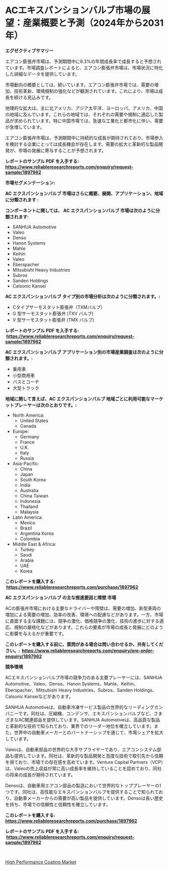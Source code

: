 <p><h1>ACエキスパンションバルブ市場の展望：産業概要と予測（2024年から2031年）</h1></p><p><strong>エグゼクティブサマリー</strong></p>
<p><p>エアコン膨張弁市場は、予測期間中に8.3%の年間成長率で成長すると予想されています。市場調査レポートによると、エアコン膨張弁市場は、市場状況に特化した詳細なデータを提供しています。</p><p>市場動向の概要としては、続いています。エアコン膨張弁市場では、需要の増加、技術革新、環境規制の強化などが観測されています。これにより、市場は成長を続ける見込みです。</p><p>地理的な拡大は、主に北アメリカ、アジア太平洋、ヨーロッパ、アメリカ、中国の地域に及んでいます。これらの地域では、それぞれの需要や規制に適応した製品が求められています。特に中国市場では、急速な工業化と都市化に伴い、需要が急増しています。</p><p>エアコン膨張弁市場は、予測期間中に持続的な成長が期待されており、市場参入を検討する企業にとっては成長機会が存在します。需要の拡大と革新的な製品開発が、市場の発展に寄与することが予想されます。</p></p>
<p><strong>レポートのサンプル PDF を入手する: <a href="https://www.reliableresearchreports.com/enquiry/request-sample/1897962">https://www.reliableresearchreports.com/enquiry/request-sample/1897962</a></strong></p>
<p><strong>市場セグメンテーション:</strong></p>
<p><strong> AC エクスパンションバルブ 市場はさらに概要、展開、アプリケーション、地域に分類されます :</strong></p>
<p><strong>コンポーネントに関しては、 AC エクスパンションバルブ 市場は次のように分類されます: &nbsp;</strong></p>
<p><ul><li>SANHUA Automotive</li><li>Valeo</li><li>Denso</li><li>Hanon Systems</li><li>Mahle</li><li>Keihin</li><li>Valeo</li><li>Eberspacher</li><li>Mitsubishi Heavy Industries</li><li>Subros</li><li>Sanden Holdings</li><li>Calsonic Kansei</li></ul></p>
<p><strong> AC エクスパンションバルブ タイプ別の市場分析は次のように分類されます。:</strong></p>
<p><ul><li>Cタイプサーモスタット膨張弁（TXMバルブ）</li><li>G 型サーモスタット膨張弁 (TXV バルブ)</li><li>V 型サーモスタット膨張弁 (TMX バルブ)</li></ul></p>
<p><strong>レポートのサンプル PDF を入手する: &nbsp;<a href="https://www.reliableresearchreports.com/enquiry/request-sample/1897962">https://www.reliableresearchreports.com/enquiry/request-sample/1897962</a></strong></p>
<p><strong> AC エクスパンションバルブ アプリケーション別の市場産業調査は次のように分類されます。:</strong></p>
<p><ul><li>乗用車</li><li>小型商用車</li><li>バスとコーチ</li><li>大型トラック</li></ul></p>
<p><strong>地域に関して言えば、AC エクスパンションバルブ 地域ごとに利用可能なマーケットプレーヤーは次のとおりです。:</strong></p>
<p><ul>
    <li>
        North America:
        <ul>
            <li>United States</li>
            <li>Canada</li>
        </ul>
    </li>
    <li>
        Europe:
        <ul>
            <li>Germany</li>
            <li>France</li>
            <li>U.K.</li>
            <li>Italy</li>
            <li>Russia</li>
        </ul>
    </li>
    <li>
        Asia-Pacific:
        <ul>
            <li>China</li>
            <li>Japan</li>
            <li>South Korea</li>
            <li>India</li>
            <li>Australia</li>
            <li>China Taiwan</li>
            <li>Indonesia</li>
            <li>Thailand</li>
            <li>Malaysia</li>
        </ul>
    </li>
    <li>
        Latin America:
        <ul>
            <li>Mexico</li>
            <li>Brazil</li>
            <li>Argentina Korea</li>
            <li>Colombia</li>
        </ul>
    </li>
    <li>
        Middle East & Africa:
        <ul>
            <li>Turkey</li>
            <li>Saudi</li>
            <li>Arabia</li>
            <li>UAE</li>
            <li>Korea</li>
        </ul>
    </li>
    </ul></p>
<p><strong>このレポートを購入する: &nbsp;<a href="https://www.reliableresearchreports.com/purchase/1897962">https://www.reliableresearchreports.com/purchase/1897962</a></strong></p>
<p><strong>AC エクスパンションバルブ の主な推進要因と障壁 市場</strong></p>
<p><p>ACの膨張弁市場における主要なドライバーや障壁は、需要の増加、新型車両の増加による需要の増加、効率の改善、環境への配慮などがあります。一方、市場に直面する主な課題には、競争の激化、価格競争の激化、技術の進歩に対する適応、規制の厳格化などがあります。これらの要素が市場の成長と発展にどのように影響を与えるかが重要です。</p></p>
<p><strong>このレポートを購入する前に、質問がある場合は問い合わせるか、共有してください。:&nbsp; <a href="https://www.reliableresearchreports.com/enquiry/pre-order-enquiry/1897962">https://www.reliableresearchreports.com/enquiry/pre-order-enquiry/1897962</a></strong></p>
<p><strong>競争環境</strong></p>
<p><p>ACエキスパンションバルブ市場の競争力のある主要プレーヤーには、SANHUA Automotive、Valeo、Denso、Hanon Systems、Mahle、Keihin、Eberspacher、Mitsubishi Heavy Industries、Subros、Sanden Holdings、Calsonic Kanseiなどがあります。</p><p>SANHUA Automotiveは、自動車冷凍サービス製品の世界的なリーディングカンパニーです。同社は、圧縮機、コンデンサ、エキスパンションバルブなど、さまざまなAC関連部品を提供しています。SANHUA Automotiveは、高品質な製品と革新的な技術で知られており、業界でのリーダー地位を確立しています。また、世界中の自動車メーカーとのパートナーシップを通じて、市場シェアを拡大しています。</p><p>Valeoは、自動車部品の世界的な大手サプライヤーであり、エアコンシステム部品も提供しています。同社は、革新的な製品開発と高度な技術で取引先から信頼を得ており、市場での存在感を高めています。Venture Capital Partners（VCP）は、Valeoの売上収益が常に高い成長率を維持していることを認めており、同社の将来の成長が期待されています。</p><p>Densoは、自動車用エアコン部品の製造において世界的なトッププレーヤーの1つです。同社は、高性能なエキスパンションバルブを提供することで知られており、自動車メーカーからの需要が高い製品を提供しています。Densoは長い歴史を持ち、市場での信頼性と信頼性を確立しています。</p></p>
<p><strong>このレポートを購入する: &nbsp; <a href="https://www.reliableresearchreports.com/purchase/1897962">https://www.reliableresearchreports.com/purchase/1897962</a></strong></p>
<p><strong>レポートのサンプル PDF を入手する: &nbsp;<a href="https://www.reliableresearchreports.com/enquiry/request-sample/1897962">https://www.reliableresearchreports.com/enquiry/request-sample/1897962</a></strong><strong></strong></p>
<p>&nbsp;</p>
<p><p><a href="https://github.com/Sarissaschmalingtr6fz2739/Market-Research-Report-List-1/blob/main/high-performance-coating-market.md">High Performance Coating Market</a></p></p>